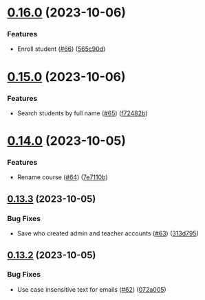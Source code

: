 # [0.16.0](https://github.com/upb-code-labs/main-api/compare/v0.15.0...v0.16.0) (2023-10-06)


### Features

* Enroll student ([#66](https://github.com/upb-code-labs/main-api/issues/66)) ([565c90d](https://github.com/upb-code-labs/main-api/commit/565c90d210be303fb38874b12144146285283dc9))



# [0.15.0](https://github.com/upb-code-labs/main-api/compare/v0.14.0...v0.15.0) (2023-10-06)


### Features

* Search students by full name ([#65](https://github.com/upb-code-labs/main-api/issues/65)) ([f72482b](https://github.com/upb-code-labs/main-api/commit/f72482b05b2e30be56fb3d8d12da837ab88daf9d))



# [0.14.0](https://github.com/upb-code-labs/main-api/compare/v0.13.3...v0.14.0) (2023-10-05)


### Features

* Rename course ([#64](https://github.com/upb-code-labs/main-api/issues/64)) ([7e7110b](https://github.com/upb-code-labs/main-api/commit/7e7110b6afe89fb7c10c7596df11ef17ee9de397))



## [0.13.3](https://github.com/upb-code-labs/main-api/compare/v0.13.2...v0.13.3) (2023-10-05)


### Bug Fixes

* Save who created admin and teacher accounts ([#63](https://github.com/upb-code-labs/main-api/issues/63)) ([313d795](https://github.com/upb-code-labs/main-api/commit/313d795ca236cbf2f188e9f3985a364a7d4ff25c))



## [0.13.2](https://github.com/upb-code-labs/main-api/compare/v0.13.1...v0.13.2) (2023-10-05)


### Bug Fixes

* Use case insensitive text for emails ([#62](https://github.com/upb-code-labs/main-api/issues/62)) ([072a005](https://github.com/upb-code-labs/main-api/commit/072a0053606e988783fb9ad7055c145df054189d))




